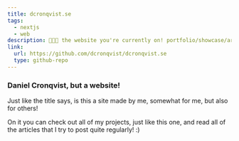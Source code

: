 ```yaml
---
title: dcronqvist.se
tags:
  - nextjs
  - web
description: 👨🏼‍💻 the website you're currently on! portfolio/showcase/article site
link:
  url: https://github.com/dcronqvist/dcronqvist.se
  type: github-repo
---
```

### Daniel Cronqvist, but a website!

Just like the title says, is this a site made by me, somewhat for me, but also for others!

On it you can check out all of my projects, just like this one, and read all of the articles that I try to post quite regularly! :)